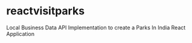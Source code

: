 # reactvisitparks
Local Business Data API Implementation to create a Parks In India React Application
